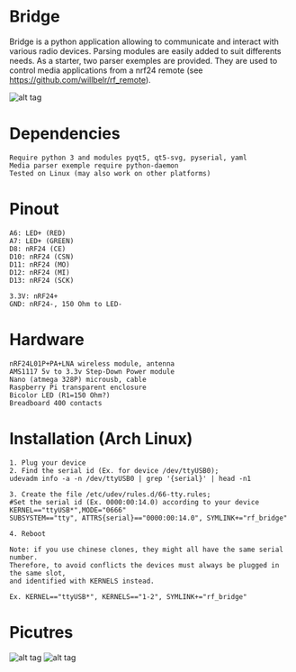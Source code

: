 # Bridge
Bridge is a python application allowing to communicate and interact with various radio devices. Parsing modules are easily added to suit differents needs. As a starter, two parser exemples are provided. They are used to control media applications from a nrf24 remote (see https://github.com/willbelr/rf_remote).

![alt tag](https://raw.githubusercontent.com/willbelr/rf_bridge/master/pictures/GUI.png)

# Dependencies
	Require python 3 and modules pyqt5, qt5-svg, pyserial, yaml
	Media parser exemple require python-daemon
	Tested on Linux (may also work on other platforms)

# Pinout
	A6: LED+ (RED)
	A7: LED+ (GREEN)
	D8: nRF24 (CE)
	D10: nRF24 (CSN)
	D11: nRF24 (MO)
	D12: nRF24 (MI)
	D13: nRF24 (SCK)

	3.3V: nRF24+
	GND: nRF24-, 150 Ohm to LED-

# Hardware
	nRF24L01P+PA+LNA wireless module, antenna
	AMS1117 5v to 3.3v Step-Down Power module
	Nano (atmega 328P) microusb, cable
	Raspberry Pi transparent enclosure
	Bicolor LED (R1=150 Ohm?)
	Breadboard 400 contacts

# Installation (Arch Linux)
	1. Plug your device
	2. Find the serial id (Ex. for device /dev/ttyUSB0);
	udevadm info -a -n /dev/ttyUSB0 | grep '{serial}' | head -n1

	3. Create the file /etc/udev/rules.d/66-tty.rules;
	#Set the serial id (Ex. 0000:00:14.0) according to your device
	KERNEL=="ttyUSB*",MODE="0666"
	SUBSYSTEM=="tty", ATTRS{serial}=="0000:00:14.0", SYMLINK+="rf_bridge"
	
	4. Reboot
	
	Note: if you use chinese clones, they might all have the same serial number.
	Therefore, to avoid conflicts the devices must always be plugged in the same slot,
	and identified with KERNELS instead.
	
	Ex. KERNEL=="ttyUSB*", KERNELS=="1-2", SYMLINK+="rf_bridge"

# Picutres
![alt tag](https://raw.githubusercontent.com/willbelr/rf_bridge/master/pictures/bridge1.jpg)
![alt tag](https://raw.githubusercontent.com/willbelr/rf_bridge/master/pictures/bridge2.jpg)
